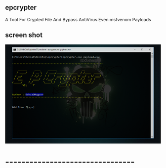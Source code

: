 ## epcrypter
A Tool For Crypted File And Bypass AntiVirus Even msfvenom Payloads

## screen shot
![29](https://github.com/BehzaDMagzer/epcrypter/blob/master/screenshot.png)

# --------------------------------

